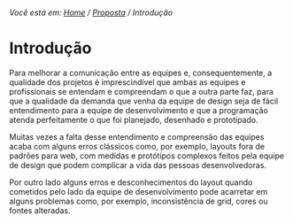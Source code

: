 ###### Você está em: [Home](/) / [Proposta](/docs/chapter-1/) / Introdução

# Introdução

Para melhorar a comunicação entre as equipes e, consequentemente, a qualidade dos projetos é imprescindível que ambas as equipes e profissionais se entendam e compreendam o que a outra parte faz, para que a qualidade da demanda que venha da equipe de design seja de fácil entendimento para a equipe de desenvolvimento e que a programação atenda perfeitamente o que foi planejado, desenhado e prototipado.

Muitas vezes a falta desse entendimento e compreensão das equipes acaba com alguns erros clássicos como, por exemplo, layouts fora de padrões para web, com medidas e protótipos complexos feitos pela equipe de design que podem complicar a vida das pessoas desenvolvedoras.

Por outro lado alguns erros e desconhecimentos do layout quando cometidos pelo lado da equipe de desenvolvimento pode acarretar em alguns problemas como, por exemplo, inconsistência de grid, cores ou fontes alteradas. 
